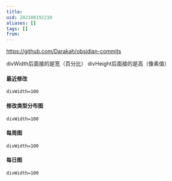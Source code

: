 ```yaml
---
title: 
uid: 202108192210
aliases: []
tags: []
from: 
---
```

https://github.com/Darakah/obsidian-commits

divWidth后面接的是宽（百分比）
divHeight后面接的是高（像素值）

#### 最近修改

```commits-recents
divWidth=100
```

#### 修改类型分布图

```commits-type
divWidth=100
```

#### 每周图

```commits-weekly
divWidth=100
```

#### 每日图

```commits-daily
divWidth=100
```